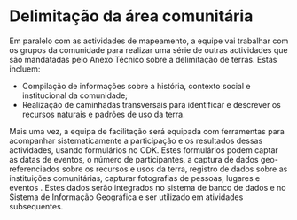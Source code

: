# Delimitação da área comunitária

Em paralelo com as actividades de mapeamento, a equipe vai trabalhar com os grupos da comunidade para realizar uma série de outras actividades que são mandatadas pelo Anexo Técnico sobre a delimitação de terras. Estas incluem:

* Compilação de informações sobre a história, contexto social e institucional da comunidade;
* Realização de caminhadas transversais para identificar e descrever os recursos naturais e padrões de uso da terra.

Mais uma vez, a equipa de facilitação será equipada com ferramentas para acompanhar sistematicamente a participação e os resultados dessas actividades, usando formulários no ODK. Estes formulários podem captar as datas de eventos, o número de participantes, a captura de dados geo-referenciados sobre os recursos e usos da terra, registro de dados sobre as instituições comunitárias, capturar fotografias de pessoas, lugares e eventos . Estes dados serão integrados no sistema de banco de dados e no Sistema de Informação Geográfica e ser utilizado em atividades subsequentes.

